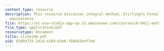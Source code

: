 ```yaml
---
content_type: resource
description: This resource discusses integral method, Stirling?s Formula and its asymptotic
  equivalence.
file: https://ol-ocw-studio-app-qa.s3.amazonaws.com/courses/6-042j-mathematics-for-computer-science-fall-2005/83d93733241de284b3e6f604d3e4f7ed_slides9m.pdf
file_type: application/pdf
resourcetype: Document
title: slides9m.pdf
uid: 83d93733-241d-e284-b3e6-f604d3e4f7ed
---
```

